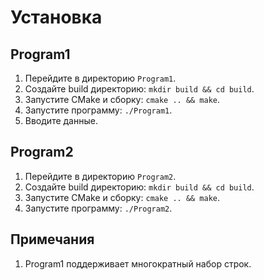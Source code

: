 # Установка

## Program1

1. Перейдите в директорию `Program1`.
2. Создайте build директорию: `mkdir build && cd build`.
3. Запустите CMake и сборку: `cmake .. && make`.
4. Запустите программу: `./Program1`.
5. Вводите данные.

## Program2

1. Перейдите в директорию `Program2`.
2. Создайте build директорию: `mkdir build && cd build`.
3. Запустите CMake и сборку: `cmake .. && make`.
4. Запустите программу: `./Program2`.

## Примечания

1. Program1 поддерживает многократный набор строк.
